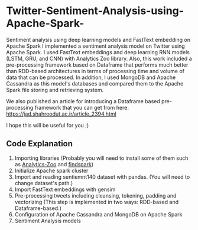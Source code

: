 # Twitter-Sentiment-Analysis-using-Apache-Spark-
Sentiment analysis using deep learning models and FastText embedding on Apache Spark
I implemented a sentiment analysis model on Twitter using Apache Spark. I used FastText embeddings and deep learning RNN models (LSTM, GRU, and CNN) with Analytics Zoo library. Also, this work included a pre-processing framework based on Dataframe that performs much better than RDD-based architectures in terms of processing time and volume of data that can be processed.
In addition, I used MongoDB and Apache Cassandra as this model's databases and compared them to the Apache Spark file storing and retrieving system.

We also published an article for introducing a Dataframe based pre-processing framework that you can get from here:
https://jad.shahroodut.ac.ir/article_2394.html

I hope this will be useful for you ;)

## Code Explanation

1. Importing libraries (Probably you will need to install some of them such as [Analytics-Zoo]([https://www.google.com](https://analytics-zoo.readthedocs.io/en/latest/doc/UserGuide/python.html)) and [findspark](https://github.com/minrk/findspark))
2. Initialize Apache spark cluster
3. Import and reading sentiemnt140 dataset with pandas. (You will need to change dataset's path.)
4. Import FastText embeddings with gensim
5. Pre-processing tweets including cleansing, tokening, padding and vectorizing (This step is implemented in two ways: RDD-based and Dataframe-based.)
6. Configuration of Apache Cassandra and MongoDB on Apache Spark
7. Sentiment Analysis models
